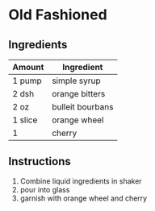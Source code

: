 # Old Fashioned
## Ingredients
| Amount | Ingredient |
|---------|------------|
|1 pump|  simple syrup|
|2 dsh|  orange bitters|
|2 oz | bulleit bourbans|
|1 slice | orange wheel|
|1 | cherry |

## Instructions
1. Combine liquid ingredients in shaker
2. pour into glass
3. garnish with orange wheel and cherry